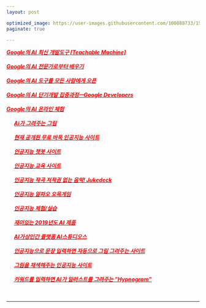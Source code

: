 ```yaml
---
layout: post

optimized_image: https://user-images.githubusercontent.com/100888733/156873478-acffbd58-d65d-48c3-a931-62a35da5cfe5.jpg
paginate: true

---
```

[<span style="color:red">***Google의 AI 최신 개발도구 [Teachable Machine]***</span>](https://teachablemachine.withgoogle.com/) <br> <br>
[<span style="color:red">***Google의 AI 전문가로부터 배우기***</span>](https://ai.google/education/) <br> <br>
[<span style="color:red">***Google의 AI 도구를 모든 사람에게 오픈***</span>](https://ai.google/tools/) <br> <br>
[<span style="color:red">***Google의 AI 단기개발 집중과정ㅡGoogle Developers***</span>](https://developers.google.com/machine-learning/crash-course) <br> <br>
[<span style="color:red">***Google의 AI 온라인 체험***</span>](http://www.minaminjee.com/) <br> <br>
&nbsp;&nbsp;&nbsp;&nbsp;&nbsp;[<span style="color:red">***Ai가 그려주는 그림***</span>](https://cunicuni.tistory.com/274) <br> <br>
&nbsp;&nbsp;&nbsp;&nbsp;&nbsp;[<span style="color:red">***현재 공개된 무료 바둑 인공지능 사이트***</span>](http://www.joeunmart.com/bbs/board.php?bo_table=kubuntu_board&wr_id=19) <br> <br>
&nbsp;&nbsp;&nbsp;&nbsp;&nbsp;[<span style="color:red">***인공지능 챗봇 사이트***</span>](https://www.addie.co.kr/) <br> <br>
&nbsp;&nbsp;&nbsp;&nbsp;&nbsp;[<span style="color:red">***인공지능 교육 사이트***</span>](https://carriedata.tistory.com/entry/%EC%B4%88%EC%A4%91%EB%93%B1-%EC%9D%B8%EA%B3%B5%EC%A7%80%EB%8A%A5-%EA%B5%90%EC%9C%A1-%EA%B4%80%EB%A0%A8-%EC%82%AC%EC%9D%B4%ED%8A%B8-%EB%AA%A8%EC%9D%8C) <br> <br>
&nbsp;&nbsp;&nbsp;&nbsp;&nbsp;[<span style="color:red">***인공지능 작곡 저작권 없는 음악! Jukedeck***</span>](https://m.blog.naver.com/PostView.naver?isHttpsRedirect=true&blogId=huihi68&logNo=220986605991) <br> <br>
&nbsp;&nbsp;&nbsp;&nbsp;&nbsp;[<span style="color:red">***인공지능 알파오 오목게임***</span>](http://omok.ggemdol.com/) <br> <br>
&nbsp;&nbsp;&nbsp;&nbsp;&nbsp;[<span style="color:red">***인공지능 체험/실습***</span>](https://www.hellosoft.fun/aidemo/) <br> <br>
&nbsp;&nbsp;&nbsp;&nbsp;&nbsp;[<span style="color:red">***재미있는 2019년도 AI 제품***</span>](https://doooob.tistory.com/42) <br> <br>
&nbsp;&nbsp;&nbsp;&nbsp;&nbsp;[<span style="color:red">***AI가상인간 플랫폼 AI스튜디오스***</span>](https://aistudios.com/?gclid=Cj0KCQiA95aRBhCsARIsAC2xvfxs4rxSXkb1ovRPiFNSY9Tx5T_-CdkwOyLGq30EGOTSgQNaOOjll8QaAm_FEALw_wcB) <br> <br>
&nbsp;&nbsp;&nbsp;&nbsp;&nbsp;[<span style="color:red">***인공지능으로 문장 입력하면 자동으로 그림 그려주는 사이트***</span>](https://aitown.tistory.com/837) <br> <br>
&nbsp;&nbsp;&nbsp;&nbsp;&nbsp;[<span style="color:red">***그림을 채색해주는 인공지능 사이트***</span>](https://wooncloud.tistory.com/50) <br> <br>
&nbsp;&nbsp;&nbsp;&nbsp;&nbsp;[<span style="color:red">***키워드를 입력하면 AI가 일러스트를 그려주는 "Hypnogram"***</span>](https://kosis.kr/index/index.do) <br> <br>
 <br>
  
 ---
  
